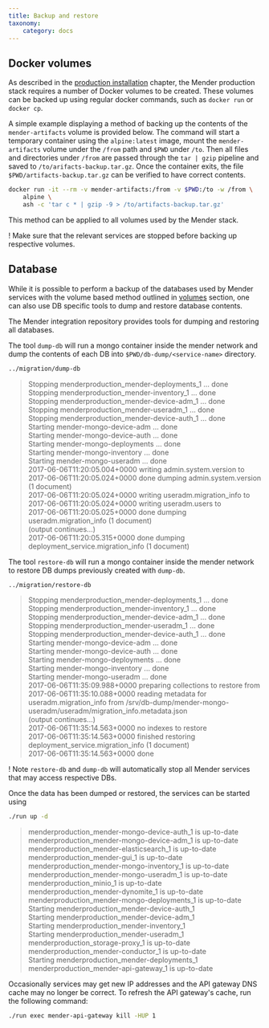```yaml
---
title: Backup and restore
taxonomy:
    category: docs
---
```


## Docker volumes

As described in the [production installation](../production-installation) chapter,
the Mender production stack requires a number of Docker volumes to be created. These
volumes can be backed up using regular docker commands, such as `docker run` or
`docker cp`.

A simple example displaying a method of backing up the contents of the
`mender-artifacts` volume is provided below. The command will start a temporary
container using the `alpine:latest` image, mount the `mender-artifacts` volume under
the `/from` path and `$PWD` under `/to`. Then all files and directories under
`/from` are passed through the `tar | gzip` pipeline and saved to
`/to/arifacts-backup.tar.gz`. Once the container exits, the file
`$PWD/artifacts-backup.tar.gz` can be verified to have correct contents.


```bash
docker run -it --rm -v mender-artifacts:/from -v $PWD:/to -w /from \
    alpine \
    ash -c 'tar c * | gzip -9 > /to/artifacts-backup.tar.gz'
```
This method can be applied to all volumes used by the Mender stack.

! Make sure that the relevant services are stopped before backing up respective volumes.

## Database

While it is possible to perform a backup of the databases used by Mender services
with the volume based method outlined in [volumes](#docker-volumes) section, one can also
use DB specific tools to dump and restore database contents.

The Mender integration repository provides tools for dumping and restoring all
databases. 

The tool `dump-db` will run a mongo container inside the mender network and dump
the contents of each DB into `$PWD/db-dump/<service-name>` directory.

```bash
../migration/dump-db
```
> Stopping menderproduction_mender-deployments_1 ... done  
> Stopping menderproduction_mender-inventory_1 ... done  
> Stopping menderproduction_mender-device-adm_1 ... done  
> Stopping menderproduction_mender-useradm_1 ... done  
> Stopping menderproduction_mender-device-auth_1 ... done  
> Starting mender-mongo-device-adm ... done  
> Starting mender-mongo-device-auth ... done  
> Starting mender-mongo-deployments ... done  
> Starting mender-mongo-inventory ... done  
> Starting mender-mongo-useradm ... done  
> 2017-06-06T11:20:05.004+0000    writing admin.system.version to   
> 2017-06-06T11:20:05.024+0000    done dumping admin.system.version (1 document)  
> 2017-06-06T11:20:05.024+0000    writing useradm.migration_info to   
> 2017-06-06T11:20:05.024+0000    writing useradm.users to   
> 2017-06-06T11:20:05.025+0000    done dumping useradm.migration_info (1 document)  
> (output continues...)  
> 2017-06-06T11:20:05.315+0000    done dumping deployment_service.migration_info (1 document)  

The tool `restore-db` will run a mongo container inside the mender network to restore
DB dumps previously created with `dump-db`.

```bash
../migration/restore-db
```
> Stopping menderproduction_mender-deployments_1 ... done  
> Stopping menderproduction_mender-inventory_1 ... done  
> Stopping menderproduction_mender-device-adm_1 ... done  
> Stopping menderproduction_mender-useradm_1 ... done  
> Stopping menderproduction_mender-device-auth_1 ... done  
> Starting mender-mongo-device-adm ... done  
> Starting mender-mongo-device-auth ... done  
> Starting mender-mongo-deployments ... done  
> Starting mender-mongo-inventory ... done  
> Starting mender-mongo-useradm ... done  
> 2017-06-06T11:35:09.988+0000    preparing collections to restore from  
> 2017-06-06T11:35:10.088+0000    reading metadata for useradm.migration_info from /srv/db-dump/mender-mongo-useradm/useradm/migration_info.metadata.json  
> (output continues...)  
> 2017-06-06T11:35:14.563+0000    no indexes to restore  
> 2017-06-06T11:35:14.563+0000    finished restoring deployment_service.migration_info (1 document)  
> 2017-06-06T11:35:14.563+0000    done  

! Note `restore-db` and `dump-db` will automatically stop all Mender services that may access respective DBs.

Once the data has been dumped or restored, the services can be started using

```bash
./run up -d
```
> menderproduction_mender-mongo-device-auth_1 is up-to-date  
> menderproduction_mender-mongo-device-adm_1 is up-to-date  
> menderproduction_mender-elasticsearch_1 is up-to-date  
> menderproduction_mender-gui_1 is up-to-date  
> menderproduction_mender-mongo-inventory_1 is up-to-date  
> menderproduction_mender-mongo-useradm_1 is up-to-date  
> menderproduction_minio_1 is up-to-date  
> menderproduction_mender-dynomite_1 is up-to-date  
> menderproduction_mender-mongo-deployments_1 is up-to-date  
> Starting menderproduction_mender-device-auth_1  
> Starting menderproduction_mender-device-adm_1  
> Starting menderproduction_mender-inventory_1  
> Starting menderproduction_mender-useradm_1  
> menderproduction_storage-proxy_1 is up-to-date  
> menderproduction_mender-conductor_1 is up-to-date  
> Starting menderproduction_mender-deployments_1  
> menderproduction_mender-api-gateway_1 is up-to-date  

Occasionally services may get new IP addresses and the API gateway DNS cache may no
longer be correct. To refresh the API gateway's cache, run the following command:

```bash
./run exec mender-api-gateway kill -HUP 1
```



